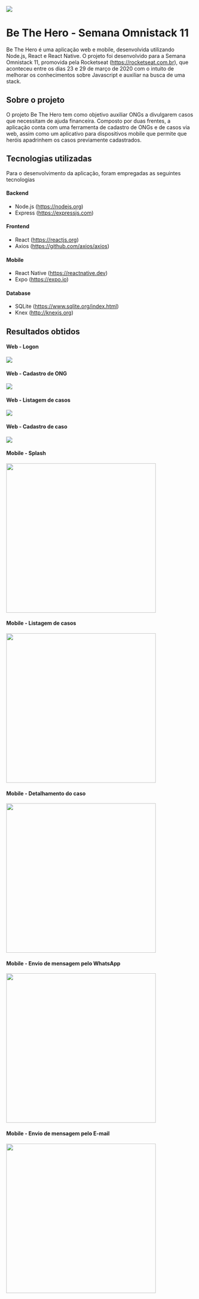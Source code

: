 ![](www/semanaomnistack11/aulas/frontend/src/assets/logo.svg)

# Be The Hero - Semana Omnistack 11	
Be The Hero é uma aplicação web e mobile, desenvolvida utilizando Node.js, React e React Native. O projeto foi desenvolvido para a Semana Omnistack 11, promovida pela Rocketseat (https://rocketseat.com.br), que aconteceu entre os dias 23 e 29 de março de 2020 com o intuito de melhorar os conhecimentos sobre Javascript e auxiliar na busca de uma stack.

## Sobre o projeto
O projeto Be The Hero tem como objetivo auxiliar 
ONGs a divulgarem casos que necessitam de ajuda financeira. Composto por duas frentes, a aplicação conta com uma ferramenta de cadastro de ONGs e de casos via web, assim como um aplicativo para dispositivos mobile que permite que heróis apadrinhem os casos previamente cadastrados. 


## Tecnologias utilizadas

Para o desenvolvimento da aplicação, foram empregadas as seguintes tecnologias

#### Backend
* Node.js (https://nodejs.org)
* Express (https://expressjs.com)

#### Frontend
* React (https://reactjs.org)
* Axios (https://github.com/axios/axios)

#### Mobile
* React Native (https://reactnative.dev)
* Expo (https://expo.io)

#### Database
* SQLite (https://www.sqlite.org/index.html)
* Knex (http://knexjs.org)

## Resultados obtidos

#### Web - Logon
![](resources/logon.png)

#### Web - Cadastro de ONG
![](resources/cadastro.png)

#### Web - Listagem de casos
![](resources/listagem_casos.png)

#### Web - Cadastro de caso
![](resources/cadastrar_caso.png)

#### Mobile - Splash
<img src="resources/mobile_splash.jpg" height="400em"/>

#### Mobile - Listagem de casos
<img src="resources/mobile_listagem.jpg" height="400em"/>

#### Mobile - Detalhamento do caso
<img src="resources/mobile_detalhe.jpg" height="400em"/>

#### Mobile - Envio de mensagem pelo WhatsApp
<img src="resources/mobile_whatsapp.jpg" height="400em"/>

#### Mobile - Envio de mensagem pelo E-mail
<img src="resources/mobile_email.jpg" height="400em"/>

